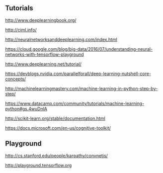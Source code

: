 Tutorials
-------------

http://www.deeplearningbook.org/

http://ciml.info/

http://neuralnetworksanddeeplearning.com/index.html

https://cloud.google.com/blog/big-data/2016/07/understanding-neural-networks-with-tensorflow-playground

http://www.deeplearning.net/tutorial/

https://devblogs.nvidia.com/parallelforall/deep-learning-nutshell-core-concepts/

http://machinelearningmastery.com/machine-learning-in-python-step-by-step/

https://www.datacamp.com/community/tutorials/machine-learning-python#gs.4wuDnlA

http://scikit-learn.org/stable/documentation.html

https://docs.microsoft.com/en-us/cognitive-toolkit/


Playground
-------------

http://cs.stanford.edu/people/karpathy/convnetjs/

http://playground.tensorflow.org
